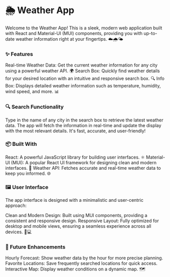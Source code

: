 # 🌦️ Weather App
Welcome to the Weather App! This is a sleek, modern web application built with React and Material-UI (MUI) components, providing you with up-to-date weather information right at your fingertips. ☁️🌧️🌤️

### ✨ Features
Real-time Weather Data: Get the current weather information for any city using a powerful weather API. 🌍
Search Box: Quickly find weather details for your desired location with an intuitive and responsive search box. 🔍
Info Box: Displays detailed weather information such as temperature, humidity, wind speed, and more. 📊
### 🔍 Search Functionality
Type in the name of any city in the search box to retrieve the latest weather data. The app will fetch the information in real-time and update the display with the most relevant details. It's fast, accurate, and user-friendly!

### 📦 Built With
React: A powerful JavaScript library for building user interfaces. ⚛️
Material-UI (MUI): A popular React UI framework for designing clean and modern interfaces. 🎨
Weather API: Fetches accurate and real-time weather data to keep you informed. 🌐
### 🖼️ User Interface
The app interface is designed with a minimalistic and user-centric approach:

Clean and Modern Design: Built using MUI components, providing a consistent and responsive design.
Responsive Layout: Fully optimized for desktop and mobile views, ensuring a seamless experience across all devices. 📱💻
### 🚀 Future Enhancements
Hourly Forecast: Show weather data by the hour for more precise planning.
Favorite Locations: Save frequently searched locations for quick access.
Interactive Map: Display weather conditions on a dynamic map. 🗺️
